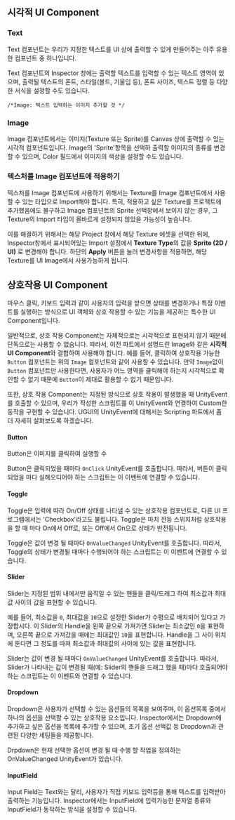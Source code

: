 ## 시각적 UI Component

### Text
Text 컴포넌트는 우리가 지정한 텍스트를 UI 상에 출력할 수 있게 만들어주는 아주 유용한 컴포넌트 중 하나입니다.



Text 컴포넌트의 Inspector 창에는 출력할 텍스트를 입력할 수 있는 텍스트 영역이 있으며, 출력될 텍스트의 폰트, 스타일(볼드, 기울임 등), 폰트 사이즈, 텍스트 정렬 등 다양한 서식을 설정할 수도 있습니다.


```
/*Image: 텍스트 입력하는 이미지 추가할 것 */
```
### Image
Image 컴포넌트에서는 이미지(Texture 또는 Sprite)를 Canvas 상에 출력할 수 있는 시각적 컴포넌트입니다. Image의 'Sprite'항목을 선택하 출력할 이미지의 종류를 변경할 수 있으며, Color 필드에서 이미지의 색상을 설정할 수도 있습니다.



### 텍스처를 Image 컴포넌트에 적용하기
텍스처를 Image 컴포넌트에 사용하기 위해서는 Texture를 Image 컴포넌트에서 사용할 수 있는 타입으로 Import해야 합니다. 특히, 적용하고 싶은 Texture를 프로젝트에 추가했음에도 불구하고 Image 컴포넌트의 Sprite 선택창에서 보이지 않는 경우, 그 Texture의 Import 타입이 올바르게 설정되지 않았을 가능성이 높습니다.


이를 해결하기 위해서는 해당 Project 창에서 해당 Texture 에셋을 선택한 뒤에, Inspector창에서 표시되어있는 Import 설정에서 **Texture Type**의 값을 **Sprite (2D / UI)** 로 변경해야 합니다. 하단의 **Apply** 버튼을 눌러 변경사항을 적용하면, 해당 Texture를 UI Image에서 사용가능하게 됩니다.



## 상호작용 UI Component
마우스 클릭, 키보드 입력과 같이 사용자의 입력을 받으면 상태를 변경하거나 특정 이벤트를 실행하는 방식으로 UI 객체와 상호 작용할 수 있는 기능을 제공하는 특수한 UI Component입니다.

일반적으로, 상호 작용 Component는 자체적으로는 시각적으로 표현되지 않기 때문에 단독으로는 사용할 수 없습니다. 따라서, 이전 파트에서 설명드린 Image와 같은 **시각적 UI Component**와 결합하여 사용해야 합니다. 예를 들어, 클릭하여 상호작용 가능한 `Button` 컴포넌트는 위의 `Image` 컴포넌트와 같이 사용할 수 있습니다. 만약 `Image`없이 `Button` 컴포넌트만 사용한다면, 사용자가 어느 영역을 클릭해야 하는지 시각적으로 확인할 수 없기 때문에 `Button`이 제대로 활용할 수 없기 때문입니다.

또한, 상호 작용 Component는 지정된 방식으로 상호 작용이 발생했을 때 UnityEvent를 호출할 수 있으며, 우리가 작성한 스크립트를 이 UnityEvent와 연결하여 Custom한 동작을 구현할 수 있습니다. UGUI의 UnityEvent에 대해서는 Scripting 파트에서 좀 더 자세히 살펴보도록 하겠습니다.

#### Button
Button은 이미지를 클릭하여 실행할 수


Button은 클릭되었을 때마다 `OnClick` UnityEvent를 호출합니다. 따라서, 버튼이 클릭되었을 마다 실해오디어야 하는 스크립트는 이 이벤트에 연결할 수 있습니다.


#### Toggle
Toggle은 입력에 따라 On/Off 상태를 나타낼 수 있는 상호작용 컴포넌트로, 다른 UI 프로그램에서는 'Checkbox'라고도 불립니다. Toggle은 마치 전등 스위치처럼 상호작용을 할 때 마다 On에서 Off로, 또는 Off에서 On으로 상태가 반전됩니다.

Toggle은 값이 변경 될 때마다 `OnValueChanged` UnityEvent를 호출합니다. 따라서, Toggle의 상태가 변경될 때마다 수행되어야 하는 스크립트는 이 이벤트에 연결할 수 있습니다.


#### Slider
Slider는 지정된 범위 내에서만 움직일 수 있는 핸들을 클릭/드래그 하여 최소값과 최대값 사이의 값을 표현할 수 있습니다.

예를 들어, 최소값을 `0`, 최대값을 `10`으로 설정한 Slider가 수평으로 배치되어 있다고 가정합시다. 이 Slider의 Handle을 왼쪽 끝으로 가져가면 Slider는 최소값인 `0`을 표현하며, 오른쪽 끝으로 가져갔을 때에는 최대값인 `10`을 표현합니다. Handle을 그 사이 위치에 둔다면 그 정도를 따져 최소값과 최대값의 사이에 있는 값을 표현합니다.

Slider는 값이 변경 될 때마다 `OnValueChanged` UnityEvent를 호출합니다. 따라서, Slider가 나타내는 값이 변경될 때(예: Slider의 핸들을 드래그 했을 때)마다 호출되어야 하는 스크립트는 이 이벤트와 연결할 수 있습니다.


#### Dropdown
Dropdown은 사용자가 선택할 수 있는 옵션들의 목록을 보여주며, 이 옵션목록 중에서 하나의 옵션을 선택할 수 있는 상호작용 요소입니다.
Inspector에서는 Dropdown에 추가하고 싶은 옵션을 목록에 추가할 수 있으며, 초기 옵션 선택값 등 Dropdown과 관련된 다양한 세팅들을 제공합니다.

Drpdown은 현재 선택한 옵션이 변경 될 때 수행 할 작업을 정의하는 OnValueChanged UnityEvent가 있습니다.

#### InputField
Input Field는 Text와는 달리, 사용자가 직접 키보드 입력등을 통해 텍스트를 입력받아 출력하는 기능입니다.
Inspector에서는 InputField에 입력가능한 문자열 종류와 InputField가 동작하는 방식을  설정할 수 있습니다.
